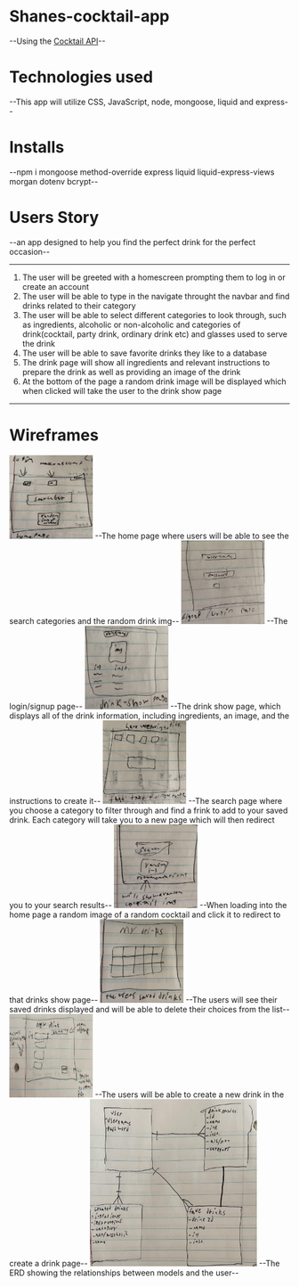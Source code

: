 # Shanes-cocktail-app
--Using the [Cocktail API](https://www.thecocktaildb.com/api.php)--
# Technologies used
--This app will utilize CSS, JavaScript, node, mongoose, liquid and express--

# Installs
--npm i mongoose method-override express liquid liquid-express-views morgan dotenv bcrypt--

# Users Story
--an app designed to help you find the perfect drink for the perfect occasion--

---

1. The user will be greeted with a homescreen prompting them to log in or create an account
2. The user will be able to type in the navigate throught the navbar and find drinks related to their category
3. The user will be able to select different categories to look through, such as ingredients, alcoholic or non-alcoholic and categories of drink(cocktail, party drink, ordinary drink etc) and glasses used to serve the drink
4. The user will be able to save favorite drinks they like to a database 
5. The drink page will show all ingredients and relevant instructions to prepare the drink as well as providing an image of the drink
6. At the bottom of the page a random drink image will be displayed which when clicked will take the user to the drink show page
---

# Wireframes
<img height="150" width="150" src="img/cock4.jpeg">
--The home page where users will be able to see the search categories and the random drink img--


<img height="150" width="150" src="img/cock3.jpeg">
--The login/signup page--


<img height="150" width="150" src="img/cock2.jpeg">
--The drink show page, which displays all of the drink information, including ingredients, an image, and the instructions to create it--


<img height="150" width="150" src="img/cock5.jpeg">
--The search page where you choose a category to filter through and find a frink to add to your saved drink. Each category will take you to a new page which will then redirect you to your search results--


<img height="150" width="150" src="img/cock6.jpeg">
--When loading into the home page a random image of a random cocktail and click it to redirect to that drinks show page--


<img height="150" width="150" src="img/cock1.jpeg">
--The users will see their saved drinks displayed and will be able to delete their choices from the list--


<img height="150" width="150" src="img/cock7.jpeg">
--The users will be able to create a new drink in the create a drink page--


<img height="300" width="300" src="img/finalCockDie.jpeg">
--The ERD showing the relationships between models and the user--
